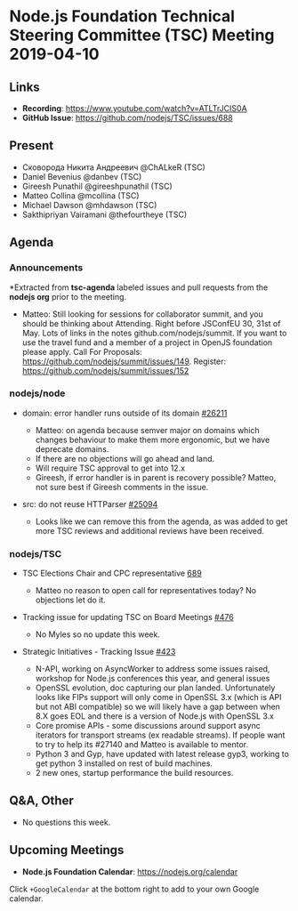 # Node.js Foundation Technical Steering Committee (TSC) Meeting 2019-04-10

## Links

* **Recording**:  https://www.youtube.com/watch?v=ATLTrJCIS0A
* **GitHub Issue**: https://github.com/nodejs/TSC/issues/688

## Present

* Сковорода Никита Андреевич @ChALkeR (TSC)
* Daniel Bevenius @danbev (TSC)
* Gireesh Punathil @gireeshpunathil (TSC)
* Matteo Collina @mcollina (TSC)
* Michael Dawson @mhdawson (TSC)
* Sakthipriyan Vairamani @thefourtheye (TSC)

## Agenda

### Announcements

*Extracted from **tsc-agenda** labeled issues and pull requests from the **nodejs org** prior to the meeting.

  * Matteo: Still looking for sessions for collaborator summit, and you should be thinking about
    Attending. Right before JSConfEU 30, 31st of May. Lots of links in the notes
    github.com/nodejs/summit.  If you want to use the travel fund and a member of a project
    in OpenJS foundation please apply. Call For Proposals:
    https://github.com/nodejs/summit/issues/149. Register: https://github.com/nodejs/summit/issues/152

### nodejs/node

* domain: error handler runs outside of its domain [#26211](https://github.com/nodejs/node/pull/26211)
  * Matteo: on agenda because semver major on domains which changes behaviour
    to make them more ergonomic, but we have deprecate domains.
  * If there are no objections will go ahead and land.
  * Will require TSC approval to get into 12.x
  * Gireesh, if error handler is in parent is recovery possible? Matteo, not sure best
    if Gireesh comments in the issue.

* src: do not reuse HTTParser [#25094](https://github.com/nodejs/node/pull/25094)
  * Looks like we can remove this from the agenda, as was added to get more TSC reviews and
    additional reviews have been received.

### nodejs/TSC

* TSC Elections Chair and CPC representative [689](https://github.com/nodejs/TSC/issues/689)
  * Matteo no reason to open call for representatives today? No objections let do it.

* Tracking issue for updating TSC on Board Meetings [#476](https://github.com/nodejs/TSC/issues/476)
  * No Myles so no update this week.

* Strategic Initiatives - Tracking Issue [#423](https://github.com/nodejs/TSC/issues/423)
  * N-API, working on AsyncWorker to address some issues raised, workshop for Node.js
    conferences this year, and general issues
  * OpenSSL evolution, doc capturing our plan landed.  Unfortunately looks like FIPs
    support will only come in OpenSSL 3.x (which is API but not ABI compatible) so
    we will likely have a gap between when 8.X goes EOL and there
    is a version of Node.js with OpenSSL 3.x
  * Core promise APIs - some discussions around support async iterators for transport
    streams (ex readable streams).  If people want to try to help its #27140 and Matteo
    is available to mentor.
  * Python 3 and Gyp, have updated with latest release gyp3, working to get python
    3 installed on rest of build machines.
  * 2 new ones, startup performance the build resources.

## Q&A, Other

* No questions this week.

## Upcoming Meetings

* **Node.js Foundation Calendar**: https://nodejs.org/calendar

Click `+GoogleCalendar` at the bottom right to add to your own Google calendar.
